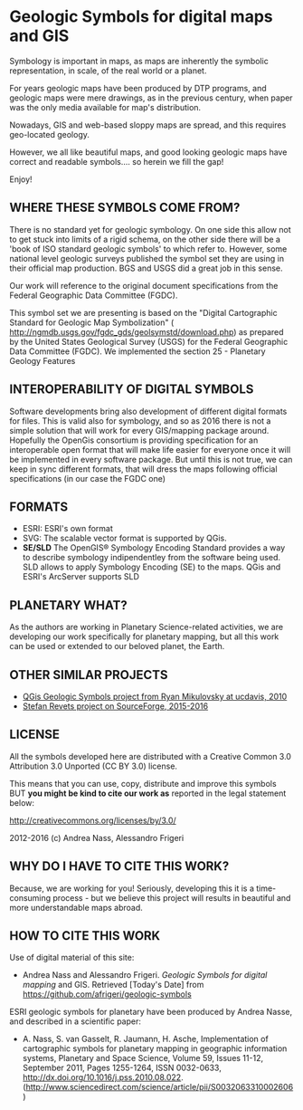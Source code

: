Geologic Symbols for digital maps and GIS
=========================================

Symbology is important in maps, as maps are inherently the symbolic representation, in scale, of the real world or a planet. 

For years geologic maps have been produced by DTP programs, and geologic maps were mere drawings, as in the previous century, when paper was the only media available for map's distribution.

Nowadays, GIS and web-based sloppy maps are spread, and this requires geo-located geology. 

However, we all like beautiful maps, and good looking geologic maps have correct and readable symbols.... so herein we fill the gap!

Enjoy!

WHERE THESE SYMBOLS COME FROM?
------------------------------

There is no standard yet for geologic symbology.  On one side this allow not to get stuck into limits of a rigid schema, on the other side there will be a 'book of ISO standard geologic symbols' to which refer to.  However, some national level geologic surveys published the symbol set they are using in their official map production.  BGS and USGS did a great job in this sense.

Our work will reference to the original document specifications from the Federal Geographic Data Committee (FGDC).

This symbol set we are presenting is based on the "Digital Cartographic Standard for Geologic Map Symbolization" ( http://ngmdb.usgs.gov/fgdc_gds/geolsymstd/download.php) as prepared by the United States Geological Survey (USGS) for the Federal Geographic Data Committee (FGDC). We implemented the section 25 - Planetary Geology Features

INTEROPERABILITY OF DIGITAL SYMBOLS
-----------------------------------

Software developments bring also development of different digital formats for files.  This is valid also for symbology, and so as 2016 there is not a simple solution that will work for every GIS/mapping package around.  Hopefully the OpenGis consortium is providing specification for an interoperable open format that will make life easier for everyone once it will be implemented in every software package.  But until this is not true, we can keep in sync different formats, that will dress the maps following official specifications (in our case the FGDC one)

FORMATS
-------

* ESRI: ESRI's own format
* SVG: The scalable vector format is supported by QGis.
* __SE/SLD__ The OpenGIS® Symbology Encoding Standard provides a way to describe symbology indipendentley from the software being used. SLD allows to apply Symbology Encoding (SE) to the maps.  QGis and ESRI's ArcServer supports SLD

PLANETARY WHAT?
---------------

As the authors are working in Planetary Science-related activities, we are developing our work specifically for planetary mapping, but all this work can be used or extended to our beloved planet, the Earth.      

OTHER SIMILAR PROJECTS
----------------------
 * [QGis Geologic Symbols project from Ryan Mikulovsky at ucdavis, 2010](http://geo.distortions.net/2010/12/geologic-symbology-for-qgis.html)
 * [Stefan Revets project on SourceForge, 2015-2016](https://sourceforge.net/projects/qgisgeologysymbology/)

LICENSE
-------

All the symbols developed here are distributed with a Creative Common 3.0 Attribution 3.0 Unported (CC BY 3.0) license.

This means that you can use, copy, distribute and improve this symbols BUT __you might be kind to cite our work as__ reported in the legal statement below:

http://creativecommons.org/licenses/by/3.0/

2012-2016 (c) Andrea Nass, Alessandro Frigeri


WHY DO I HAVE TO CITE THIS WORK?
--------------------------------

Because, we are working for you! Seriously, developing this it is a time-consuming process - but we believe this project will results in beautiful and more understandable maps abroad.


HOW TO CITE THIS WORK
---------------------

Use of digital material of this site:

* Andrea Nass and Alessandro Frigeri. _Geologic Symbols for digital mapping_ and GIS. Retrieved [Today's Date] from https://github.com/afrigeri/geologic-symbols

ESRI geologic symbols for planetary have been produced by Andrea Nasse, and described in a scientific paper:
 
* A. Nass, S. van Gasselt, R. Jaumann, H. Asche, Implementation of cartographic symbols for planetary mapping in geographic information systems, Planetary and Space Science, Volume 59, Issues 11-12, September 2011, Pages 1255-1264, ISSN 0032-0633, http://dx.doi.org/10.1016/j.pss.2010.08.022.
(http://www.sciencedirect.com/science/article/pii/S0032063310002606)




